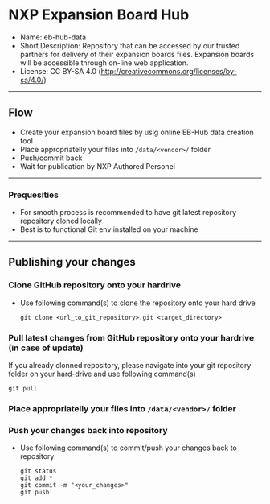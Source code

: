 # NXP Expansion Board Hub

* Name: eb-hub-data
* Short Description: Repository that can be accessed by our trusted partners for delivery of their expansion boards files. Expansion boards will be accessible through on-line web application.
* License: CC BY-SA 4.0 (http://creativecommons.org/licenses/by-sa/4.0/)

---

## Flow
* Create your expansion board files by usig online EB-Hub data creation tool
* Place appropriatelly your files into `/data/<vendor>/` folder
* Push/commit back
* Wait for publication by NXP Authored Personel

---

### Prequesities
* For smooth process is recommended to have git latest repository repository cloned locally 
* Best is to functional Git env installed on your machine

---

## Publishing your changes
### Clone GitHub repository onto your hardrive
* Use following command(s) to clone the repository onto your hard drive
  ``` 
  git clone <url_to_git_repository>.git <target_directory>
  ```
### Pull latest changes from GitHub repository onto your hardrive (in case of update)
If you already clonned repository, please navigate into your git repository folder on your hard-drive and use following command(s)
  ``` 
  git pull
  ```

### Place appropriatelly your files into `/data/<vendor>/` folder

### Push your changes back into repository
* Use following command(s) to commit/push your changes back to repository
  ```
  git status
  git add *
  git commit -m "<your_changes>"
  git push
  ```

